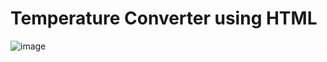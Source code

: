 
# Temperature Converter using HTML

![image](https://user-images.githubusercontent.com/60745683/209705951-434e8ce9-beca-40d5-a046-3889edb811dc.png)
